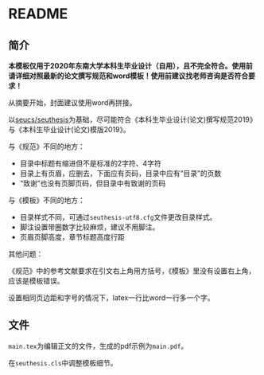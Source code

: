 # README

## 简介

**本模板仅用于2020年东南大学本科生毕业设计（自用），且不完全符合。使用前请详细对照最新的论文撰写规范和word模板！使用前建议找老师咨询是否符合要求！**

从摘要开始，封面建议使用word再拼接。

以[seucs/seuthesis](https://github.com/seucs/seuthesis)为基础，尽可能符合《本科生毕业设计(论文)撰写规范2019》与《本科生毕业设计(论文)模版2019》。

与《规范》不同的地方：

- 目录中标题有缩进但不是标准的2字符、4字符
- 目录上有页眉，应删去，下面应有页码，目录中应有“目录”的页数
- “致谢”也没有页脚页码，但目录中有致谢的页码

与《模板》不同的地方：

- 目录样式不同，可通过`seuthesis-utf8.cfg`文件更改目录样式。
- 脚注设置带圈数字比较麻烦，建议不用脚注。
- 页眉页脚高度，章节标题高度行距

其他问题：

《规范》中的参考文献要求在引文右上角用方括号，《模板》里没有设置右上角，应该是模板错误。

设置相同页边距和字号的情况下，latex一行比word一行多一个字。

## 文件

`main.tex`为编辑正文的文件，生成的pdf示例为`main.pdf`。

在`seuthesis.cls`中调整模板细节。